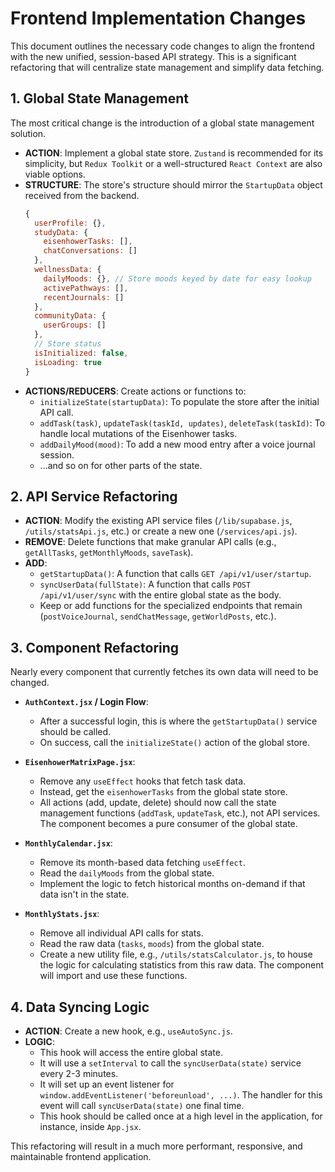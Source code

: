 # Frontend Implementation Changes

This document outlines the necessary code changes to align the frontend with the new unified, session-based API strategy. This is a significant refactoring that will centralize state management and simplify data fetching.

## 1. Global State Management

The most critical change is the introduction of a global state management solution.

-   **ACTION**: Implement a global state store. `Zustand` is recommended for its simplicity, but `Redux Toolkit` or a well-structured `React Context` are also viable options.
-   **STRUCTURE**: The store's structure should mirror the `StartupData` object received from the backend.
    ```javascript
    {
      userProfile: {},
      studyData: {
        eisenhowerTasks: [],
        chatConversations: []
      },
      wellnessData: {
        dailyMoods: {}, // Store moods keyed by date for easy lookup
        activePathways: [],
        recentJournals: []
      },
      communityData: {
        userGroups: []
      },
      // Store status
      isInitialized: false,
      isLoading: true
    }
    ```
-   **ACTIONS/REDUCERS**: Create actions or functions to:
    -   `initializeState(startupData)`: To populate the store after the initial API call.
    -   `addTask(task)`, `updateTask(taskId, updates)`, `deleteTask(taskId)`: To handle local mutations of the Eisenhower tasks.
    -   `addDailyMood(mood)`: To add a new mood entry after a voice journal session.
    -   ...and so on for other parts of the state.

## 2. API Service Refactoring

-   **ACTION**: Modify the existing API service files (`/lib/supabase.js`, `/utils/statsApi.js`, etc.) or create a new one (`/services/api.js`).
-   **REMOVE**: Delete functions that make granular API calls (e.g., `getAllTasks`, `getMonthlyMoods`, `saveTask`).
-   **ADD**:
    -   `getStartupData()`: A function that calls `GET /api/v1/user/startup`.
    -   `syncUserData(fullState)`: A function that calls `POST /api/v1/user/sync` with the entire global state as the body.
    -   Keep or add functions for the specialized endpoints that remain (`postVoiceJournal`, `sendChatMessage`, `getWorldPosts`, etc.).

## 3. Component Refactoring

Nearly every component that currently fetches its own data will need to be changed.

-   **`AuthContext.jsx` / Login Flow**:
    -   After a successful login, this is where the `getStartupData()` service should be called.
    -   On success, call the `initializeState()` action of the global store.

-   **`EisenhowerMatrixPage.jsx`**:
    -   Remove any `useEffect` hooks that fetch task data.
    -   Instead, get the `eisenhowerTasks` from the global state store.
    -   All actions (add, update, delete) should now call the state management functions (`addTask`, `updateTask`, etc.), not API services. The component becomes a pure consumer of the global state.

-   **`MonthlyCalendar.jsx`**:
    -   Remove its month-based data fetching `useEffect`.
    -   Read the `dailyMoods` from the global state.
    -   Implement the logic to fetch historical months on-demand if that data isn't in the state.

-   **`MonthlyStats.jsx`**:
    -   Remove all individual API calls for stats.
    -   Read the raw data (`tasks`, `moods`) from the global state.
    -   Create a new utility file, e.g., `/utils/statsCalculator.js`, to house the logic for calculating statistics from this raw data. The component will import and use these functions.

## 4. Data Syncing Logic

-   **ACTION**: Create a new hook, e.g., `useAutoSync.js`.
-   **LOGIC**:
    -   This hook will access the entire global state.
    -   It will use a `setInterval` to call the `syncUserData(state)` service every 2-3 minutes.
    -   It will set up an event listener for `window.addEventListener('beforeunload', ...)`. The handler for this event will call `syncUserData(state)` one final time.
    -   This hook should be called once at a high level in the application, for instance, inside `App.jsx`.

This refactoring will result in a much more performant, responsive, and maintainable frontend application.
